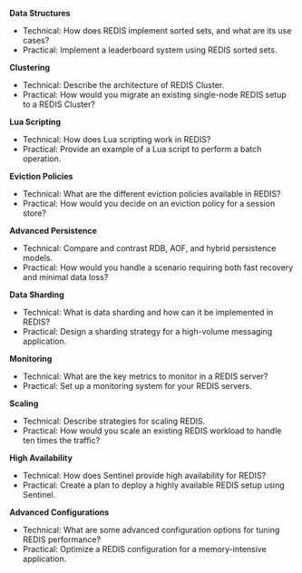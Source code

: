 **Data Structures**
 - Technical: How does REDIS implement sorted sets, and what are its use cases?
 - Practical: Implement a leaderboard system using REDIS sorted sets.

**Clustering**
 - Technical: Describe the architecture of REDIS Cluster.
 - Practical: How would you migrate an existing single-node REDIS setup to a REDIS Cluster?

**Lua Scripting**
 - Technical: How does Lua scripting work in REDIS?
 - Practical: Provide an example of a Lua script to perform a batch operation.

**Eviction Policies**
 - Technical: What are the different eviction policies available in REDIS?
 - Practical: How would you decide on an eviction policy for a session store?

**Advanced Persistence**
 - Technical: Compare and contrast RDB, AOF, and hybrid persistence models.
 - Practical: How would you handle a scenario requiring both fast recovery and minimal data loss?

**Data Sharding**
 - Technical: What is data sharding and how can it be implemented in REDIS?
 - Practical: Design a sharding strategy for a high-volume messaging application.

**Monitoring**
 - Technical: What are the key metrics to monitor in a REDIS server?
 - Practical: Set up a monitoring system for your REDIS servers.

**Scaling**
 - Technical: Describe strategies for scaling REDIS.
 - Practical: How would you scale an existing REDIS workload to handle ten times the traffic?

**High Availability**
 - Technical: How does Sentinel provide high availability for REDIS?
 - Practical: Create a plan to deploy a highly available REDIS setup using Sentinel.

**Advanced Configurations**
 - Technical: What are some advanced configuration options for tuning REDIS performance?
 - Practical: Optimize a REDIS configuration for a memory-intensive application.